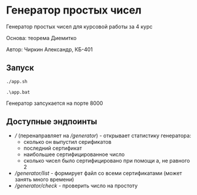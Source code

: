 # Генератор простых чисел
Генератор простых чисел для курсовой работы за 4 курс

Основа: теорема Диемитко

Автор: Чиркин Александр, КБ-401

## Запуск
```bash
./app.sh
```
```
.\app.bat
```
Генератор запсукается на порте 8000

## Доступные эндпоинты
* */* (перенаправляет на */generator*) - открывает статистику генератора:
  * сколько он выпустил серификатов
  * последний сертификат
  * наибольшее сертифицированное число
  * сколько чисел было сертифицировано при помощи a, не равного 2
* */generator/list* - формирует файл со всеми сертификатами (может занять много времени)
* */generator/check* - проверить число на простоту
